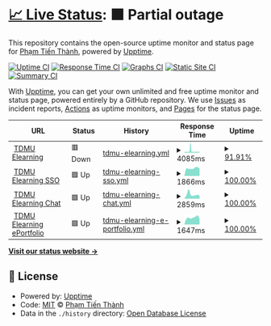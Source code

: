 # [📈 Live Status](https://status.pt-infra.net): <!--live status--> **🟧 Partial outage**

This repository contains the open-source uptime monitor and status page for [Phạm Tiến Thành](https://pt-infra.net), powered by [Upptime](https://github.com/upptime/upptime).

[![Uptime CI](https://github.com/tienthanh2509/pt-infra-status/workflows/Uptime%20CI/badge.svg)](https://github.com/tienthanh2509/pt-infra-status/actions?query=workflow%3A%22Uptime+CI%22)
[![Response Time CI](https://github.com/tienthanh2509/pt-infra-status/workflows/Response%20Time%20CI/badge.svg)](https://github.com/tienthanh2509/pt-infra-status/actions?query=workflow%3A%22Response+Time+CI%22)
[![Graphs CI](https://github.com/tienthanh2509/pt-infra-status/workflows/Graphs%20CI/badge.svg)](https://github.com/tienthanh2509/pt-infra-status/actions?query=workflow%3A%22Graphs+CI%22)
[![Static Site CI](https://github.com/tienthanh2509/pt-infra-status/workflows/Static%20Site%20CI/badge.svg)](https://github.com/tienthanh2509/pt-infra-status/actions?query=workflow%3A%22Static+Site+CI%22)
[![Summary CI](https://github.com/tienthanh2509/pt-infra-status/workflows/Summary%20CI/badge.svg)](https://github.com/tienthanh2509/pt-infra-status/actions?query=workflow%3A%22Summary+CI%22)

With [Upptime](https://upptime.js.org), you can get your own unlimited and free uptime monitor and status page, powered entirely by a GitHub repository. We use [Issues](https://github.com/tienthanh2509/pt-infra-status/issues) as incident reports, [Actions](https://github.com/tienthanh2509/pt-infra-status/actions) as uptime monitors, and [Pages](https://status.pt-infra.net) for the status page.

<!--start: status pages-->
<!-- This summary is generated by Upptime (https://github.com/upptime/upptime) -->
<!-- Do not edit this manually, your changes will be overwritten -->
<!-- prettier-ignore -->
| URL | Status | History | Response Time | Uptime |
| --- | ------ | ------- | ------------- | ------ |
| <img alt="" src="https://icons.duckduckgo.com/ip3/elearning.tdmu.edu.vn.ico" height="13"> [TDMU Elearning](https://elearning.tdmu.edu.vn) | 🟥 Down | [tdmu-elearning.yml](https://github.com/tienthanh2509/pt-infra-status/commits/HEAD/history/tdmu-elearning.yml) | <details><summary><img alt="Response time graph" src="./graphs/tdmu-elearning/response-time-week.png" height="20"> 4085ms</summary><br><a href="https://status.pt-infra.net/history/tdmu-elearning"><img alt="Response time 2882" src="https://img.shields.io/endpoint?url=https%3A%2F%2Fraw.githubusercontent.com%2Ftienthanh2509%2Fpt-infra-status%2FHEAD%2Fapi%2Ftdmu-elearning%2Fresponse-time.json"></a><br><a href="https://status.pt-infra.net/history/tdmu-elearning"><img alt="24-hour response time 2269" src="https://img.shields.io/endpoint?url=https%3A%2F%2Fraw.githubusercontent.com%2Ftienthanh2509%2Fpt-infra-status%2FHEAD%2Fapi%2Ftdmu-elearning%2Fresponse-time-day.json"></a><br><a href="https://status.pt-infra.net/history/tdmu-elearning"><img alt="7-day response time 4085" src="https://img.shields.io/endpoint?url=https%3A%2F%2Fraw.githubusercontent.com%2Ftienthanh2509%2Fpt-infra-status%2FHEAD%2Fapi%2Ftdmu-elearning%2Fresponse-time-week.json"></a><br><a href="https://status.pt-infra.net/history/tdmu-elearning"><img alt="30-day response time 3349" src="https://img.shields.io/endpoint?url=https%3A%2F%2Fraw.githubusercontent.com%2Ftienthanh2509%2Fpt-infra-status%2FHEAD%2Fapi%2Ftdmu-elearning%2Fresponse-time-month.json"></a><br><a href="https://status.pt-infra.net/history/tdmu-elearning"><img alt="1-year response time 2882" src="https://img.shields.io/endpoint?url=https%3A%2F%2Fraw.githubusercontent.com%2Ftienthanh2509%2Fpt-infra-status%2FHEAD%2Fapi%2Ftdmu-elearning%2Fresponse-time-year.json"></a></details> | <details><summary><a href="https://status.pt-infra.net/history/tdmu-elearning">91.91%</a></summary><a href="https://status.pt-infra.net/history/tdmu-elearning"><img alt="All-time uptime 96.44%" src="https://img.shields.io/endpoint?url=https%3A%2F%2Fraw.githubusercontent.com%2Ftienthanh2509%2Fpt-infra-status%2FHEAD%2Fapi%2Ftdmu-elearning%2Fuptime.json"></a><br><a href="https://status.pt-infra.net/history/tdmu-elearning"><img alt="24-hour uptime 91.65%" src="https://img.shields.io/endpoint?url=https%3A%2F%2Fraw.githubusercontent.com%2Ftienthanh2509%2Fpt-infra-status%2FHEAD%2Fapi%2Ftdmu-elearning%2Fuptime-day.json"></a><br><a href="https://status.pt-infra.net/history/tdmu-elearning"><img alt="7-day uptime 91.91%" src="https://img.shields.io/endpoint?url=https%3A%2F%2Fraw.githubusercontent.com%2Ftienthanh2509%2Fpt-infra-status%2FHEAD%2Fapi%2Ftdmu-elearning%2Fuptime-week.json"></a><br><a href="https://status.pt-infra.net/history/tdmu-elearning"><img alt="30-day uptime 93.27%" src="https://img.shields.io/endpoint?url=https%3A%2F%2Fraw.githubusercontent.com%2Ftienthanh2509%2Fpt-infra-status%2FHEAD%2Fapi%2Ftdmu-elearning%2Fuptime-month.json"></a><br><a href="https://status.pt-infra.net/history/tdmu-elearning"><img alt="1-year uptime 96.44%" src="https://img.shields.io/endpoint?url=https%3A%2F%2Fraw.githubusercontent.com%2Ftienthanh2509%2Fpt-infra-status%2FHEAD%2Fapi%2Ftdmu-elearning%2Fuptime-year.json"></a></details>
| <img alt="" src="https://icons.duckduckgo.com/ip3/sso.tdmu.edu.vn.ico" height="13"> [TDMU Elearning SSO](https://sso.tdmu.edu.vn) | 🟩 Up | [tdmu-elearning-sso.yml](https://github.com/tienthanh2509/pt-infra-status/commits/HEAD/history/tdmu-elearning-sso.yml) | <details><summary><img alt="Response time graph" src="./graphs/tdmu-elearning-sso/response-time-week.png" height="20"> 1866ms</summary><br><a href="https://status.pt-infra.net/history/tdmu-elearning-sso"><img alt="Response time 2095" src="https://img.shields.io/endpoint?url=https%3A%2F%2Fraw.githubusercontent.com%2Ftienthanh2509%2Fpt-infra-status%2FHEAD%2Fapi%2Ftdmu-elearning-sso%2Fresponse-time.json"></a><br><a href="https://status.pt-infra.net/history/tdmu-elearning-sso"><img alt="24-hour response time 1844" src="https://img.shields.io/endpoint?url=https%3A%2F%2Fraw.githubusercontent.com%2Ftienthanh2509%2Fpt-infra-status%2FHEAD%2Fapi%2Ftdmu-elearning-sso%2Fresponse-time-day.json"></a><br><a href="https://status.pt-infra.net/history/tdmu-elearning-sso"><img alt="7-day response time 1866" src="https://img.shields.io/endpoint?url=https%3A%2F%2Fraw.githubusercontent.com%2Ftienthanh2509%2Fpt-infra-status%2FHEAD%2Fapi%2Ftdmu-elearning-sso%2Fresponse-time-week.json"></a><br><a href="https://status.pt-infra.net/history/tdmu-elearning-sso"><img alt="30-day response time 1904" src="https://img.shields.io/endpoint?url=https%3A%2F%2Fraw.githubusercontent.com%2Ftienthanh2509%2Fpt-infra-status%2FHEAD%2Fapi%2Ftdmu-elearning-sso%2Fresponse-time-month.json"></a><br><a href="https://status.pt-infra.net/history/tdmu-elearning-sso"><img alt="1-year response time 2095" src="https://img.shields.io/endpoint?url=https%3A%2F%2Fraw.githubusercontent.com%2Ftienthanh2509%2Fpt-infra-status%2FHEAD%2Fapi%2Ftdmu-elearning-sso%2Fresponse-time-year.json"></a></details> | <details><summary><a href="https://status.pt-infra.net/history/tdmu-elearning-sso">100.00%</a></summary><a href="https://status.pt-infra.net/history/tdmu-elearning-sso"><img alt="All-time uptime 99.90%" src="https://img.shields.io/endpoint?url=https%3A%2F%2Fraw.githubusercontent.com%2Ftienthanh2509%2Fpt-infra-status%2FHEAD%2Fapi%2Ftdmu-elearning-sso%2Fuptime.json"></a><br><a href="https://status.pt-infra.net/history/tdmu-elearning-sso"><img alt="24-hour uptime 100.00%" src="https://img.shields.io/endpoint?url=https%3A%2F%2Fraw.githubusercontent.com%2Ftienthanh2509%2Fpt-infra-status%2FHEAD%2Fapi%2Ftdmu-elearning-sso%2Fuptime-day.json"></a><br><a href="https://status.pt-infra.net/history/tdmu-elearning-sso"><img alt="7-day uptime 100.00%" src="https://img.shields.io/endpoint?url=https%3A%2F%2Fraw.githubusercontent.com%2Ftienthanh2509%2Fpt-infra-status%2FHEAD%2Fapi%2Ftdmu-elearning-sso%2Fuptime-week.json"></a><br><a href="https://status.pt-infra.net/history/tdmu-elearning-sso"><img alt="30-day uptime 100.00%" src="https://img.shields.io/endpoint?url=https%3A%2F%2Fraw.githubusercontent.com%2Ftienthanh2509%2Fpt-infra-status%2FHEAD%2Fapi%2Ftdmu-elearning-sso%2Fuptime-month.json"></a><br><a href="https://status.pt-infra.net/history/tdmu-elearning-sso"><img alt="1-year uptime 99.90%" src="https://img.shields.io/endpoint?url=https%3A%2F%2Fraw.githubusercontent.com%2Ftienthanh2509%2Fpt-infra-status%2FHEAD%2Fapi%2Ftdmu-elearning-sso%2Fuptime-year.json"></a></details>
| <img alt="" src="https://icons.duckduckgo.com/ip3/chat.tdmu.edu.vn.ico" height="13"> [TDMU Elearning Chat](https://chat.tdmu.edu.vn) | 🟩 Up | [tdmu-elearning-chat.yml](https://github.com/tienthanh2509/pt-infra-status/commits/HEAD/history/tdmu-elearning-chat.yml) | <details><summary><img alt="Response time graph" src="./graphs/tdmu-elearning-chat/response-time-week.png" height="20"> 2859ms</summary><br><a href="https://status.pt-infra.net/history/tdmu-elearning-chat"><img alt="Response time 2909" src="https://img.shields.io/endpoint?url=https%3A%2F%2Fraw.githubusercontent.com%2Ftienthanh2509%2Fpt-infra-status%2FHEAD%2Fapi%2Ftdmu-elearning-chat%2Fresponse-time.json"></a><br><a href="https://status.pt-infra.net/history/tdmu-elearning-chat"><img alt="24-hour response time 2181" src="https://img.shields.io/endpoint?url=https%3A%2F%2Fraw.githubusercontent.com%2Ftienthanh2509%2Fpt-infra-status%2FHEAD%2Fapi%2Ftdmu-elearning-chat%2Fresponse-time-day.json"></a><br><a href="https://status.pt-infra.net/history/tdmu-elearning-chat"><img alt="7-day response time 2859" src="https://img.shields.io/endpoint?url=https%3A%2F%2Fraw.githubusercontent.com%2Ftienthanh2509%2Fpt-infra-status%2FHEAD%2Fapi%2Ftdmu-elearning-chat%2Fresponse-time-week.json"></a><br><a href="https://status.pt-infra.net/history/tdmu-elearning-chat"><img alt="30-day response time 2532" src="https://img.shields.io/endpoint?url=https%3A%2F%2Fraw.githubusercontent.com%2Ftienthanh2509%2Fpt-infra-status%2FHEAD%2Fapi%2Ftdmu-elearning-chat%2Fresponse-time-month.json"></a><br><a href="https://status.pt-infra.net/history/tdmu-elearning-chat"><img alt="1-year response time 2909" src="https://img.shields.io/endpoint?url=https%3A%2F%2Fraw.githubusercontent.com%2Ftienthanh2509%2Fpt-infra-status%2FHEAD%2Fapi%2Ftdmu-elearning-chat%2Fresponse-time-year.json"></a></details> | <details><summary><a href="https://status.pt-infra.net/history/tdmu-elearning-chat">100.00%</a></summary><a href="https://status.pt-infra.net/history/tdmu-elearning-chat"><img alt="All-time uptime 99.80%" src="https://img.shields.io/endpoint?url=https%3A%2F%2Fraw.githubusercontent.com%2Ftienthanh2509%2Fpt-infra-status%2FHEAD%2Fapi%2Ftdmu-elearning-chat%2Fuptime.json"></a><br><a href="https://status.pt-infra.net/history/tdmu-elearning-chat"><img alt="24-hour uptime 100.00%" src="https://img.shields.io/endpoint?url=https%3A%2F%2Fraw.githubusercontent.com%2Ftienthanh2509%2Fpt-infra-status%2FHEAD%2Fapi%2Ftdmu-elearning-chat%2Fuptime-day.json"></a><br><a href="https://status.pt-infra.net/history/tdmu-elearning-chat"><img alt="7-day uptime 100.00%" src="https://img.shields.io/endpoint?url=https%3A%2F%2Fraw.githubusercontent.com%2Ftienthanh2509%2Fpt-infra-status%2FHEAD%2Fapi%2Ftdmu-elearning-chat%2Fuptime-week.json"></a><br><a href="https://status.pt-infra.net/history/tdmu-elearning-chat"><img alt="30-day uptime 100.00%" src="https://img.shields.io/endpoint?url=https%3A%2F%2Fraw.githubusercontent.com%2Ftienthanh2509%2Fpt-infra-status%2FHEAD%2Fapi%2Ftdmu-elearning-chat%2Fuptime-month.json"></a><br><a href="https://status.pt-infra.net/history/tdmu-elearning-chat"><img alt="1-year uptime 99.80%" src="https://img.shields.io/endpoint?url=https%3A%2F%2Fraw.githubusercontent.com%2Ftienthanh2509%2Fpt-infra-status%2FHEAD%2Fapi%2Ftdmu-elearning-chat%2Fuptime-year.json"></a></details>
| <img alt="" src="https://icons.duckduckgo.com/ip3/eportfolio.tdmu.edu.vn.ico" height="13"> [TDMU Elearning ePortfolio](https://eportfolio.tdmu.edu.vn) | 🟩 Up | [tdmu-elearning-e-portfolio.yml](https://github.com/tienthanh2509/pt-infra-status/commits/HEAD/history/tdmu-elearning-e-portfolio.yml) | <details><summary><img alt="Response time graph" src="./graphs/tdmu-elearning-e-portfolio/response-time-week.png" height="20"> 1647ms</summary><br><a href="https://status.pt-infra.net/history/tdmu-elearning-e-portfolio"><img alt="Response time 1997" src="https://img.shields.io/endpoint?url=https%3A%2F%2Fraw.githubusercontent.com%2Ftienthanh2509%2Fpt-infra-status%2FHEAD%2Fapi%2Ftdmu-elearning-e-portfolio%2Fresponse-time.json"></a><br><a href="https://status.pt-infra.net/history/tdmu-elearning-e-portfolio"><img alt="24-hour response time 1352" src="https://img.shields.io/endpoint?url=https%3A%2F%2Fraw.githubusercontent.com%2Ftienthanh2509%2Fpt-infra-status%2FHEAD%2Fapi%2Ftdmu-elearning-e-portfolio%2Fresponse-time-day.json"></a><br><a href="https://status.pt-infra.net/history/tdmu-elearning-e-portfolio"><img alt="7-day response time 1647" src="https://img.shields.io/endpoint?url=https%3A%2F%2Fraw.githubusercontent.com%2Ftienthanh2509%2Fpt-infra-status%2FHEAD%2Fapi%2Ftdmu-elearning-e-portfolio%2Fresponse-time-week.json"></a><br><a href="https://status.pt-infra.net/history/tdmu-elearning-e-portfolio"><img alt="30-day response time 1686" src="https://img.shields.io/endpoint?url=https%3A%2F%2Fraw.githubusercontent.com%2Ftienthanh2509%2Fpt-infra-status%2FHEAD%2Fapi%2Ftdmu-elearning-e-portfolio%2Fresponse-time-month.json"></a><br><a href="https://status.pt-infra.net/history/tdmu-elearning-e-portfolio"><img alt="1-year response time 1997" src="https://img.shields.io/endpoint?url=https%3A%2F%2Fraw.githubusercontent.com%2Ftienthanh2509%2Fpt-infra-status%2FHEAD%2Fapi%2Ftdmu-elearning-e-portfolio%2Fresponse-time-year.json"></a></details> | <details><summary><a href="https://status.pt-infra.net/history/tdmu-elearning-e-portfolio">100.00%</a></summary><a href="https://status.pt-infra.net/history/tdmu-elearning-e-portfolio"><img alt="All-time uptime 99.86%" src="https://img.shields.io/endpoint?url=https%3A%2F%2Fraw.githubusercontent.com%2Ftienthanh2509%2Fpt-infra-status%2FHEAD%2Fapi%2Ftdmu-elearning-e-portfolio%2Fuptime.json"></a><br><a href="https://status.pt-infra.net/history/tdmu-elearning-e-portfolio"><img alt="24-hour uptime 100.00%" src="https://img.shields.io/endpoint?url=https%3A%2F%2Fraw.githubusercontent.com%2Ftienthanh2509%2Fpt-infra-status%2FHEAD%2Fapi%2Ftdmu-elearning-e-portfolio%2Fuptime-day.json"></a><br><a href="https://status.pt-infra.net/history/tdmu-elearning-e-portfolio"><img alt="7-day uptime 100.00%" src="https://img.shields.io/endpoint?url=https%3A%2F%2Fraw.githubusercontent.com%2Ftienthanh2509%2Fpt-infra-status%2FHEAD%2Fapi%2Ftdmu-elearning-e-portfolio%2Fuptime-week.json"></a><br><a href="https://status.pt-infra.net/history/tdmu-elearning-e-portfolio"><img alt="30-day uptime 100.00%" src="https://img.shields.io/endpoint?url=https%3A%2F%2Fraw.githubusercontent.com%2Ftienthanh2509%2Fpt-infra-status%2FHEAD%2Fapi%2Ftdmu-elearning-e-portfolio%2Fuptime-month.json"></a><br><a href="https://status.pt-infra.net/history/tdmu-elearning-e-portfolio"><img alt="1-year uptime 99.86%" src="https://img.shields.io/endpoint?url=https%3A%2F%2Fraw.githubusercontent.com%2Ftienthanh2509%2Fpt-infra-status%2FHEAD%2Fapi%2Ftdmu-elearning-e-portfolio%2Fuptime-year.json"></a></details>

<!--end: status pages-->

[**Visit our status website →**](https://status.pt-infra.net)

## 📄 License

- Powered by: [Upptime](https://github.com/upptime/upptime)
- Code: [MIT](./LICENSE) © [Phạm Tiến Thành](https://pt-infra.net)
- Data in the `./history` directory: [Open Database License](https://opendatacommons.org/licenses/odbl/1-0/)
